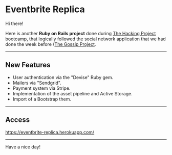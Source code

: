 # Eventbrite Replica

Hi there!

Here is another **Ruby on Rails project** done during [The Hacking Project](https://www.thehackingproject.org/) bootcamp, that logically followed the social network application that we had done the week before ([The Gossip Project](https://github.com/kentsbrockman/The-Gossip-Project/).

---

## New Features

- User authentication via the "Devise" Ruby gem.
- Mailers via "Sendgrid".
- Payment system via Stripe.
- Implementation of the asset pipeline and Active Storage.
- Import of a Bootstrap them.

---

## Access

https://eventbrite-replica.herokuapp.com/

---

Have a nice day!
